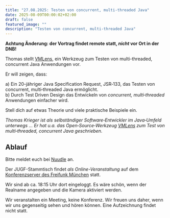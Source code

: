```yaml
---
title: "27.08.2025: Testen von concurrent, multi-threaded Java"
date: 2025-08-09T00:00:02+02:00
draft: false
featured_image: ""
description: "Testen von concurrent, multi-threaded Java"
---
```


**Achtung Änderung: der Vortrag findet remote statt, _nicht_ vor Ort in der DNB!**

Thomas stellt [VMLens](https://vmlens.com/), ein Werkzeug zum Testen von multi-threaded, concurrent Java Anwendungen vor. 

Er will zeigen, dass:

a) Ein 20-jähriger Java Specification Request, JSR‑133, das Testen von concurrent, multi‑threaded Java ermöglicht.  
b) Durch Test Driven Design das Entwickeln von _concurrent, multi‑threaded_ Anwendungen einfacher wird.  

Stell dich auf etwas Theorie und viele praktische Beispiele ein.

_Thomas Krieger ist als selbständiger Software‑Entwickler im Java‑Umfeld unterwegs ... Er hat u.a. das Open‑Source‑Werkzeug [VMLens](https://vmlens.com/) zum Test von multi‑threaded, concurrent Java geschrieben._

## Ablauf

Bitte meldet euch bei [Nuudle](https://nuudel.digitalcourage.de/qHYCt9IcPvuWNgQI) an.

Der JUGF-Stammtisch findet _als Online-Veranstaltung_ auf dem [Konferenzserver des Freifunk München](https://meet.ffmuc.net/jugfmeeting) statt.

Wir sind ab ca. 18:15 Uhr dort eingeloggt. Es wäre schön, wenn der Realname angegeben und die Kamera aktiviert werden.

Wir veranstalten ein Meeting, keine Konferenz. Wir freuen uns daher, wenn wir uns gegenseitig sehen und hören können.
Eine Aufzeichnung findet nicht statt.